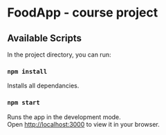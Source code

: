 # FoodApp - course project

## Available Scripts

In the project directory, you can run:

### `npm install`

Installs all dependancies.

### `npm start`

Runs the app in the development mode.\
Open [http://localhost:3000](http://localhost:3000) to view it in your browser.
